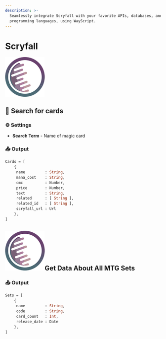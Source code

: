 ```yaml
---
description: >-
  Seamlessly integrate Scryfall with your favorite APIs, databases, and
  programming languages, using WayScript.
---
```


# Scryfall

![Search for Magic: The Gathering Cards](../../.gitbook/assets/scryfall%20%282%29%20%283%29%20%283%29.png)

## 🔎 Search for cards

### ⚙ Settings

* **Search Term** - Name of magic card

### 📤 Output

```graphql
Cards = [ 
    {
     name         : String,
     mana_cost    : String,
     cmc          : Number,
     price        : Number,
     text         : String,
     related      : [ String ],
     related_id   : [ String ],
     scryfall_url : Url
    }, 
]
```

## ![](../../.gitbook/assets/scryfall%20%282%29%20%283%29%20%283%29%20%282%29.png)Get Data About All MTG Sets

### 📤 Output

```graphql
Sets = [ 
    {
     name         : String,
     code         : String,
     card_count   : Int,
     release_date : Date
    }, 
]
```

